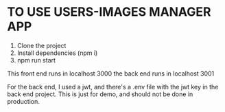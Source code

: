 # TO USE USERS-IMAGES MANAGER APP

1) Clone the project
2) Install dependencies (npm i)
3) npm run start

This front end runs in localhost 3000
the back end runs in localhost 3001

For the back end, I used a jwt, and there's a .env file with the jwt key in the back end project. This is just for demo, and should not be done in production.
